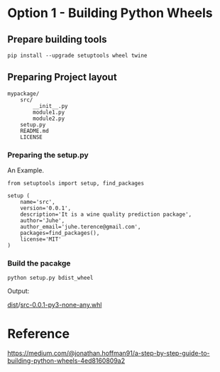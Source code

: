 
# Option 1 - Building Python Wheels

## Prepare building tools

    pip install --upgrade setuptools wheel twine

## Preparing Project layout

    mypackage/
        src/
            __init__.py
            module1.py
            module2.py
        setup.py
        README.md
        LICENSE

### Preparing the setup.py

An Example.

    from setuptools import setup, find_packages
    
    setup (
        name='src',
        version='0.0.1',
        description='It is a wine quality prediction package',
        author='Juhe',
        author_email='juhe.terence@gmail.com',
        packages=find_packages(),
        license='MIT'
    )

### Build the pacakge

    python setup.py bdist_wheel

Output:
    
[dist](dist)/[src-0.0.1-py3-none-any.whl](dist/src-0.0.1-py3-none-any.whl)


# Reference

https://medium.com/@jonathan.hoffman91/a-step-by-step-guide-to-building-python-wheels-4ed8160809a2

